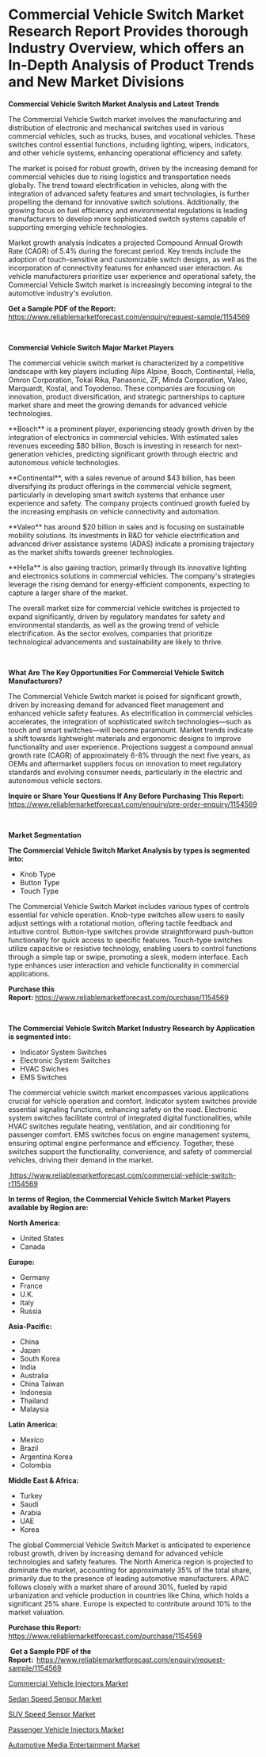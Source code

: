 <p><h1>Commercial Vehicle Switch Market Research Report Provides thorough Industry Overview, which offers an In-Depth Analysis of Product Trends and New Market Divisions</h1></p><p><strong>Commercial Vehicle Switch Market Analysis and Latest Trends</strong></p>
<p><p>The Commercial Vehicle Switch market involves the manufacturing and distribution of electronic and mechanical switches used in various commercial vehicles, such as trucks, buses, and vocational vehicles. These switches control essential functions, including lighting, wipers, indicators, and other vehicle systems, enhancing operational efficiency and safety.</p><p>The market is poised for robust growth, driven by the increasing demand for commercial vehicles due to rising logistics and transportation needs globally. The trend toward electrification in vehicles, along with the integration of advanced safety features and smart technologies, is further propelling the demand for innovative switch solutions. Additionally, the growing focus on fuel efficiency and environmental regulations is leading manufacturers to develop more sophisticated switch systems capable of supporting emerging vehicle technologies.</p><p>Market growth analysis indicates a projected Compound Annual Growth Rate (CAGR) of 5.4% during the forecast period. Key trends include the adoption of touch-sensitive and customizable switch designs, as well as the incorporation of connectivity features for enhanced user interaction. As vehicle manufacturers prioritize user experience and operational safety, the Commercial Vehicle Switch market is increasingly becoming integral to the automotive industry's evolution.</p></p>
<p><strong>Get a Sample PDF of the Report:&nbsp;</strong> <a href="https://www.reliablemarketforecast.com/enquiry/request-sample/1154569?utm_campaign=1082&utm_medium=2&utm_source=Github&utm_content=ia&utm_term=04112024&utm_id=commercial-vehicle-switch">https://www.reliablemarketforecast.com/enquiry/request-sample/1154569</a></p>
<p>&nbsp;</p>
<p><strong>Commercial Vehicle Switch Major Market Players</strong></p>
<p><p>The commercial vehicle switch market is characterized by a competitive landscape with key players including Alps Alpine, Bosch, Continental, Hella, Omron Corporation, Tokai Rika, Panasonic, ZF, Minda Corporation, Valeo, Marquardt, Kostal, and Toyodenso. These companies are focusing on innovation, product diversification, and strategic partnerships to capture market share and meet the growing demands for advanced vehicle technologies.</p><p>**Bosch** is a prominent player, experiencing steady growth driven by the integration of electronics in commercial vehicles. With estimated sales revenues exceeding $80 billion, Bosch is investing in research for next-generation vehicles, predicting significant growth through electric and autonomous vehicle technologies.</p><p>**Continental**, with a sales revenue of around $43 billion, has been diversifying its product offerings in the commercial vehicle segment, particularly in developing smart switch systems that enhance user experience and safety. The company projects continued growth fueled by the increasing emphasis on vehicle connectivity and automation.</p><p>**Valeo** has around $20 billion in sales and is focusing on sustainable mobility solutions. Its investments in R&D for vehicle electrification and advanced driver assistance systems (ADAS) indicate a promising trajectory as the market shifts towards greener technologies.</p><p>**Hella** is also gaining traction, primarily through its innovative lighting and electronics solutions in commercial vehicles. The company's strategies leverage the rising demand for energy-efficient components, expecting to capture a larger share of the market.</p><p>The overall market size for commercial vehicle switches is projected to expand significantly, driven by regulatory mandates for safety and environmental standards, as well as the growing trend of vehicle electrification. As the sector evolves, companies that prioritize technological advancements and sustainability are likely to thrive.</p></p>
<p>&nbsp;</p>
<p><strong>What Are The Key Opportunities For Commercial Vehicle Switch Manufacturers?</strong></p>
<p><p>The Commercial Vehicle Switch market is poised for significant growth, driven by increasing demand for advanced fleet management and enhanced vehicle safety features. As electrification in commercial vehicles accelerates, the integration of sophisticated switch technologies—such as touch and smart switches—will become paramount. Market trends indicate a shift towards lightweight materials and ergonomic designs to improve functionality and user experience. Projections suggest a compound annual growth rate (CAGR) of approximately 6-8% through the next five years, as OEMs and aftermarket suppliers focus on innovation to meet regulatory standards and evolving consumer needs, particularly in the electric and autonomous vehicle sectors.</p></p>
<p><strong>Inquire or Share Your Questions If Any Before Purchasing This Report:</strong> <a href="https://www.reliablemarketforecast.com/enquiry/pre-order-enquiry/1154569?utm_campaign=1082&utm_medium=2&utm_source=Github&utm_content=ia&utm_term=04112024&utm_id=commercial-vehicle-switch">https://www.reliablemarketforecast.com/enquiry/pre-order-enquiry/1154569</a></p>
<p>&nbsp;</p>
<p><strong>Market Segmentation</strong></p>
<p><strong>The Commercial Vehicle Switch Market Analysis by types is segmented into:</strong></p>
<p><ul><li>Knob Type</li><li>Button Type</li><li>Touch Type</li></ul></p>
<p><p>The Commercial Vehicle Switch Market includes various types of controls essential for vehicle operation. Knob-type switches allow users to easily adjust settings with a rotational motion, offering tactile feedback and intuitive control. Button-type switches provide straightforward push-button functionality for quick access to specific features. Touch-type switches utilize capacitive or resistive technology, enabling users to control functions through a simple tap or swipe, promoting a sleek, modern interface. Each type enhances user interaction and vehicle functionality in commercial applications.</p></p>
<p><strong>Purchase this Report:&nbsp;</strong><a href="https://www.reliablemarketforecast.com/purchase/1154569?utm_campaign=1082&utm_medium=2&utm_source=Github&utm_content=ia&utm_term=04112024&utm_id=commercial-vehicle-switch">https://www.reliablemarketforecast.com/purchase/1154569</a></p>
<p>&nbsp;</p>
<p><strong>The Commercial Vehicle Switch Market Industry Research by Application is segmented into:</strong></p>
<p><ul><li>Indicator System Switches</li><li>Electronic System Switches</li><li>HVAC Swiches</li><li>EMS Switches</li></ul></p>
<p><p>The commercial vehicle switch market encompasses various applications crucial for vehicle operation and comfort. Indicator system switches provide essential signaling functions, enhancing safety on the road. Electronic system switches facilitate control of integrated digital functionalities, while HVAC switches regulate heating, ventilation, and air conditioning for passenger comfort. EMS switches focus on engine management systems, ensuring optimal engine performance and efficiency. Together, these switches support the functionality, convenience, and safety of commercial vehicles, driving their demand in the market.</p></p>
<p><a href="https://www.reliablemarketforecast.com/commercial-vehicle-switch-r1154569?utm_campaign=1082&utm_medium=2&utm_source=Github&utm_content=ia&utm_term=04112024&utm_id=commercial-vehicle-switch">&nbsp;https://www.reliablemarketforecast.com/commercial-vehicle-switch-r1154569</a></p>
<p><strong>In terms of Region, the Commercial Vehicle Switch Market Players available by Region are:</strong></p>
<p>
    <p> <strong> North America: </strong>
        <ul>
            <li>United States</li>
            <li>Canada</li>
        </ul>
        </p> 
    <p> <strong> Europe: </strong>
        <ul>
            <li>Germany</li>
            <li>France</li>
            <li>U.K.</li>
            <li>Italy</li>
            <li>Russia</li>
        </ul>
        </p> 
    <p> <strong> Asia-Pacific: </strong>
        <ul>
            <li>China</li>
            <li>Japan</li>
            <li>South Korea</li>
            <li>India</li>
            <li>Australia</li>
            <li>China Taiwan</li>
            <li>Indonesia</li>
            <li>Thailand</li>
            <li>Malaysia</li>
        </ul>
        </p> 
    <p> <strong> Latin America: </strong>
        <ul>
            <li>Mexico</li>
            <li>Brazil</li>
            <li>Argentina Korea</li>
            <li>Colombia</li>
        </ul>
        </p> 
    <p> <strong> Middle East & Africa: </strong>
        <ul>
            <li>Turkey</li>
            <li>Saudi</li>
            <li>Arabia</li>
            <li>UAE</li>
            <li>Korea</li>
        </ul>
    </p>
    </p>
<p><p>The global Commercial Vehicle Switch Market is anticipated to experience robust growth, driven by increasing demand for advanced vehicle technologies and safety features. The North America region is projected to dominate the market, accounting for approximately 35% of the total share, primarily due to the presence of leading automotive manufacturers. APAC follows closely with a market share of around 30%, fueled by rapid urbanization and vehicle production in countries like China, which holds a significant 25% share. Europe is expected to contribute around 10% to the market valuation.</p></p>
<p><strong>Purchase this Report: </strong><a href="https://www.reliablemarketforecast.com/purchase/1154569?utm_campaign=1082&utm_medium=2&utm_source=Github&utm_content=ia&utm_term=04112024&utm_id=commercial-vehicle-switch">https://www.reliablemarketforecast.com/purchase/1154569</a></p>
<p>&nbsp;<strong>Get a Sample PDF of the Report:&nbsp;&nbsp;</strong><a href="https://www.reliablemarketforecast.com/enquiry/request-sample/1154569?utm_campaign=1082&utm_medium=2&utm_source=Github&utm_content=ia&utm_term=04112024&utm_id=commercial-vehicle-switch">https://www.reliablemarketforecast.com/enquiry/request-sample/1154569</a></p>
<p><strong></strong></p>
<p><p><a href="https://github.com/raymederonmot/Market-Research-Report-List-1/blob/main/commercial-vehicle-injectors-market.md?utm_campaign=1082&utm_medium=2&utm_source=Github&utm_content=ia&utm_term=04112024&utm_id=commercial-vehicle-switch">Commercial Vehicle Injectors Market</a></p><p><a href="https://github.com/marcouhbmammoc/Market-Research-Report-List-1/blob/main/sedan-speed-sensor-market.md?utm_campaign=1082&utm_medium=2&utm_source=Github&utm_content=ia&utm_term=04112024&utm_id=commercial-vehicle-switch">Sedan Speed Sensor Market</a></p><p><a href="https://github.com/judesaxav/Market-Research-Report-List-1/blob/main/suv-speed-sensor-market.md?utm_campaign=1082&utm_medium=2&utm_source=Github&utm_content=ia&utm_term=04112024&utm_id=commercial-vehicle-switch">SUV Speed Sensor Market</a></p><p><a href="https://github.com/caetlinivcar/Market-Research-Report-List-1/blob/main/passenger-vehicle-injectors-market.md?utm_campaign=1082&utm_medium=2&utm_source=Github&utm_content=ia&utm_term=04112024&utm_id=commercial-vehicle-switch">Passenger Vehicle Injectors Market</a></p><p><a href="https://github.com/cophervdheacoxt/Market-Research-Report-List-1/blob/main/automotive-media-entertainment-market.md?utm_campaign=1082&utm_medium=2&utm_source=Github&utm_content=ia&utm_term=04112024&utm_id=commercial-vehicle-switch">Automotive Media Entertainment Market</a></p></p>